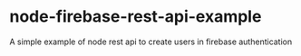 # node-firebase-rest-api-example
A simple example of node rest api to create users in firebase authentication
